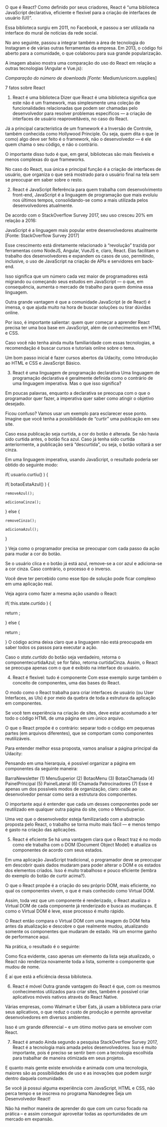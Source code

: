 ﻿O que é React?
Como definido por seus criadores, React é “uma biblioteca JavaScript declarativa, eficiente e flexível para a criação de interfaces de usuário (UI)”.

Essa biblioteca surgiu em 2011, no Facebook, e passou a ser utilizada na interface do mural de notícias da rede social.

No ano seguinte, passou a integrar também a área de tecnologia do Instagram e de várias outras ferramentas da empresa. Em 2013, o código foi aberto para a comunidade, o que colaborou para sua grande popularização.

A imagem abaixo mostra uma comparação do uso do React em relação a outras tecnologias (Angular e Vue.js):

 
_Comparação do número de downloads [Fonte:_ Medium/unicorn.supplies]

7 fatos sobre React
1. React é uma biblioteca
Dizer que React é uma biblioteca significa que este não é um framework, mas simplesmente uma coleção de funcionalidades relacionadas que podem ser chamadas pelo desenvolvedor para resolver problemas específicos — a criação de interfaces de usuário reaproveitáveis, no caso do React.

Já a principal característica de um framework é a Inversão de Controle, também conhecida como Hollywood Principle. Ou seja, quem dita o que (e como) algo deve ser feito é o framework, não o desenvolvedor — é ele quem chama o seu código, e não o contrário.

O importante disso tudo é que, em geral, bibliotecas são mais flexíveis e menos complexas do que frameworks.

No caso do React, sua única e principal função é a criação de interfaces de usuário, que organiza o que será mostrado para o usuário final na tela sem se preocupar em saber sobre o resto.

2. React é JavaScript
Referência para quem trabalha com desenvolvimento front-end, JavaScript é a linguagem de programação que mais evoluiu nos últimos tempos, consolidando-se como a mais utilizada pelos desenvolvedores atualmente.

De acordo com o StackOverflow Survey 2017, seu uso cresceu 20% em relação a 2016:

 
JavaScript é a linguagem mais popular entre desenvolvedores atualmente [Fonte: StackOverflow Survey 2017]

Esse crescimento está diretamente relacionado à “revolução” trazida por ferramentas como NodeJS, Angular, VueJS e, claro, React. Elas facilitam o trabalho dos desenvolvedores e expandem os casos de uso, permitindo, inclusive, o uso de JavaScript na criação de APIs e servidores em back-end.

Isso significa que um número cada vez maior de programadores está migrando ou começando seus estudos em JavaScript — o que, em consequência, aumenta o mercado de trabalho para quem domina essa linguagem.

Outra grande vantagem é que a comunidade JavaScript (e de React) é imensa, o que ajuda muito na hora de buscar soluções ou tirar dúvidas online.

Por isso, é importante salientar: quem quer começar a aprender React precisa ter uma boa base em JavaScript, além de conhecimentos em HTML e CSS.

Caso você não tenha ainda muita familiaridade com essas tecnologias, a recomendação é buscar cursos e tutoriais online sobre o tema.

Um bom passo inicial é fazer cursos abertos da Udacity, como Introdução ao HTML e CSS e JavaScript Básico.

3. React é uma linguagem de programação declarativa
Uma linguagem de programação declarativa é geralmente definida como o contrário de uma linguagem imperativa. Mas o que isso significa?

Em poucas palavras, enquanto a declarativa se preocupa com o que o programador quer fazer, a imperativa quer saber como atingir o objetivo desejado.

Ficou confuso? Vamos usar um exemplo para esclarecer esse ponto. Imagine que você tenha a possibilidade de “curtir” uma publicação em seu site.

Caso essa publicação seja curtida, a cor do botão é alterada. Se não havia sido curtida antes, o botão fica azul. Caso já tenha sido curtida anteriormente, a publicação será “descurtida”, ou seja, o botão voltará a ser cinza.

Em uma linguagem imperativa, usando JavaScript, o resultado poderia ser obtido do seguinte modo:

if( usuario.curtiu() ) { 

if( botaoEstaAzul() ) { 

    removeAzul(); 

    adicionaCinza(); 

} else { 

    removeCinza(); 

    adicionaAzul(); 

} 

}
Veja como o programador precisa se preocupar com cada passo da ação para mudar a cor do botão.

Se o usuário clica e o botão já está azul, remove-se a cor azul e adiciona-se a cor cinza. Caso contrário, o processo é o inverso.

Você deve ter percebido como esse tipo de solução pode ficar complexo em uma aplicação real.

Veja agora como fazer a mesma ação usando o React:

if( this.state.curtido ) { 

return <curtidaAzul />; 

} else { 

return <curtidaCinza />; 

}
O código acima deixa claro que a linguagem não está preocupada em saber todos os passos para executar a ação.

Caso o _state.curtido_ do botão seja verdadeiro, retorna o componentecurtidaAzul; se for falso, retorna curtidaCinza. Assim, o React se preocupa apenas com o que é exibido na interface do usuário.

4. React é flexível: tudo é componente
Com esse exemplo surge também o conceito de componentes, uma das bases do React.

O modo como o React trabalha para criar interfaces de usuário (ou User Interfaces, as UIs) é por meio da quebra de toda a estrutura da aplicação em componentes.

Se você tem experiência na criação de sites, deve estar acostumado a ter todo o código HTML de uma página em um único arquivo.

O que o React propõe é o contrário: separar todo o código em pequenas partes (em arquivos diferentes), que se comportam como componentes reutilizáveis.

Para entender melhor essa proposta, vamos analisar a página principal da Udacity:



Pensando em uma hierarquia, é possível organizar a página em componentes da seguinte maneira:

BarraNewsletter (1)
MenuSuperior (2)
BotaoMenu (3)
BotaoChamada (4)
PainelPrincipal (5)
PainelLateral (6)
Chamada
Patrocinadores (7)
Esse é apenas um dos possíveis modos de organização, claro: cabe ao desenvolvedor pensar como será a estrutura dos componentes.

O importante aqui é entender que cada um desses componentes pode ser reutilizado em qualquer outra página do site, como o MenuSuperior.

Uma vez que o desenvolvedor esteja familizariado com a abstração proposta pelo React, o trabalho se torna muito mais fácil — e menos tempo é gasto na criação das aplicações.

5. React é eficiente
Se há uma vantagem clara que o React traz é no modo como ele trabalha com o DOM (Document Object Model) e atualiza os componentes de acordo com seus estados.

Em uma aplicação JavaScript tradicional, o programador deve se preocupar em descobrir quais dados mudaram para poder alterar o DOM e os estados dos elementos criados. Isso é muito trabalhoso e pouco eficiente (lembra do exemplo do botão de curtir acima?).

O que o React propõe é a criação do seu próprio DOM, mais eficiente, no qual os componentes vivem, o que é mais conhecido como Virtual DOM.

Assim, toda vez que um componente é renderizado, o React atualiza o Virtual DOM de cada componente já renderizado e busca as mudanças. E como o Virtual DOM é leve, esse processo é muito rápido.

O React então compara o Virtual DOM com uma imagem do DOM feita antes da atualização e descobre o que realmente mudou, atualizando somente os componentes que mudaram de estado. Há um enorme ganho de performance aqui.

Na prática, o resultado é o seguinte:



Como fica evidente, caso apenas um elemento da lista seja atualizado, o React não renderiza novamente toda a lista, somente o componente que mudou de nome.

É aí que está a eficiência dessa biblioteca.

6. React é móvel
Outra grande vantagem do React é que, com os mesmos conhecimentos utilizados para criar sites, também é possível criar aplicativos móveis nativos através do React Native.

Várias empresas, como Walmart e Uber Eats, já usam a biblioteca para criar seus aplicativos, o que reduz o custo de produção e permite aproveitar desenvolvedores em diversos ambientes.

Isso é um grande diferencial – e um ótimo motivo para se envolver com React.

7. React é amado
Ainda segundo a pesquisa StackOverflow Survey 2017, React é a tecnologia mais amada pelos desenvolvedores. Isso é muito importante, pois é preciso se sentir bem com a tecnologia escolhida para trabalhar de maneira otimizada em seus projetos.

E quanto mais gente existe envolvida e animada com uma tecnologia, maiores são as possibilidades de uso e as inovações que podem surgir dentro daquela comunidade.

Se você já possui alguma experiência com JavaScript, HTML e CSS, não perca tempo e se inscreva no programa Nanodegree Seja um Desenvolvedor React!

Não há melhor maneira de aprender do que com um curso focado na prática – e assim conseguir aproveitar todas as oportunidades de um mercado em expansão.